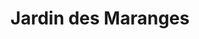---
title: "Jardin des Maranges"
url: /cheilly-les-maranges/jardin-des-maranges/
shop: Gemüse & Obst
---